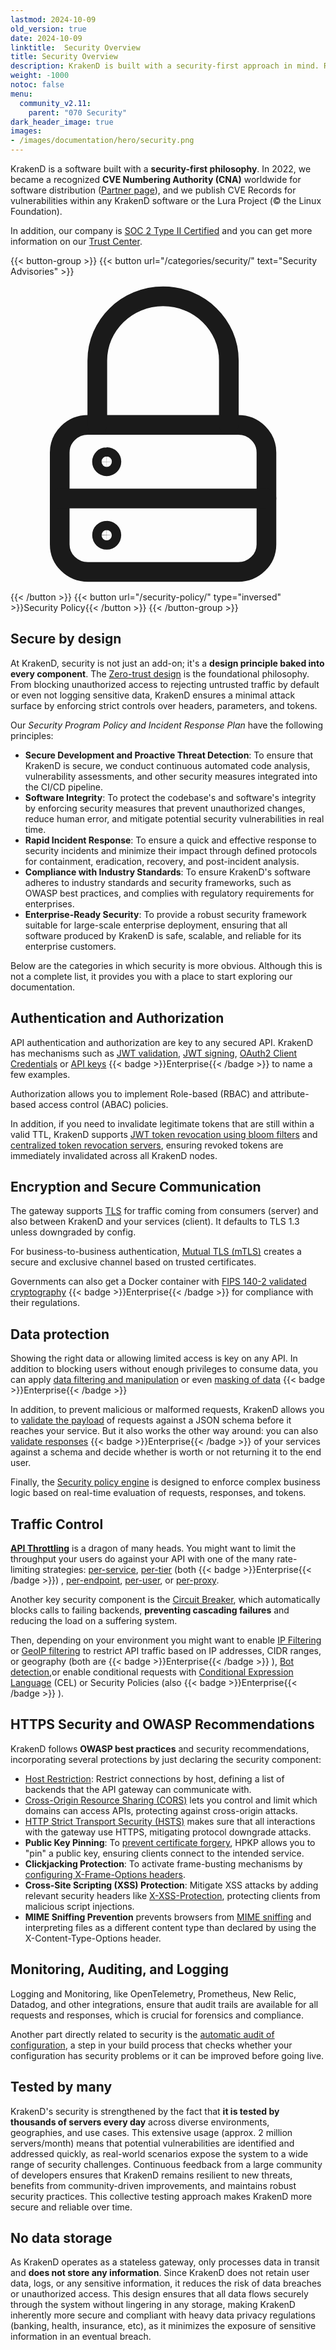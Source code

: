 ```yaml
---
lastmod: 2024-10-09
old_version: true
date: 2024-10-09
linktitle:  Security Overview
title: Security Overview
description: KrakenD is built with a security-first approach in mind. Read about the security features bundled by KrakenD and the principles and design philosophy behind it
weight: -1000
notoc: false
menu:
  community_v2.11:
    parent: "070 Security"
dark_header_image: true
images:
- /images/documentation/hero/security.png
---
```

KrakenD is a software built with a **security-first philosophy**. In 2022, we became a recognized **CVE Numbering Authority (CNA)** worldwide for software distribution ([Partner page](https://www.cve.org/PartnerInformation/ListofPartners/partner/KrakenD)), and we publish CVE Records for vulnerabilities within any KrakenD software or the Lura Project (© the Linux Foundation).

In addition, our company is [SOC 2 Type II Certified](/blog/soc2-certification-announcement/) and you can get more information on our [Trust Center](https://trust.krakend.io/).

{{< button-group >}}
{{< button url="/categories/security/" text="Security Advisories" >}}<svg viewBox="0 0 22 22" xmlns="http://www.w3.org/2000/svg">
  <g stroke="currentColor" fill="none" fill-rule="evenodd">
    <path d="M15.906 10.358h-10.5c-1.087 0-1.968.862-1.968 1.925V18.7c0 1.063.88 1.925 1.968 1.925h10.5c1.088 0 1.969-.862 1.969-1.925v-6.417c0-1.063-.881-1.925-1.969-1.925z" stroke-width="1.375" stroke-linecap="round" stroke-linejoin="round"></path>
    <path d="M6.063 10.358V5.867c0-2.481 2.056-4.492 4.593-4.492s4.594 2.011 4.594 4.492v4.491M3.438 15.492h14.438" stroke-width="1.375" stroke-linecap="round" stroke-linejoin="round"></path>
    <path d="M6.719 13.246a.325.325 0 0 1-.328-.321c0-.177.147-.32.328-.32M6.719 13.246a.325.325 0 0 0 .328-.321.325.325 0 0 0-.328-.32" stroke-width="1.375"></path>
    <path d="M6.719 18.38a.325.325 0 0 1-.328-.322c0-.177.147-.32.328-.32M6.719 18.38a.325.325 0 0 0 .328-.322.325.325 0 0 0-.328-.32" stroke-width="1.369"></path>
  </g>
</svg>
{{< /button >}}
{{< button url="/security-policy/" type="inversed" >}}Security Policy{{< /button >}}
{{< /button-group >}}

## Secure by design
At KrakenD, security is not just an add-on; it's a **design principle baked into every component**. The [Zero-trust design](/docs/v2.11/design/zero-trust/) is the foundational philosophy. From blocking unauthorized access to rejecting untrusted traffic by default or even not logging sensitive data, KrakenD ensures a minimal attack surface by enforcing strict controls over headers, parameters, and tokens.

Our *Security Program Policy and Incident Response Plan* have the following principles:

- **Secure Development and Proactive Threat Detection**: To ensure that KrakenD is secure, we conduct continuous automated code analysis, vulnerability assessments, and other security measures integrated into the CI/CD pipeline.
- **Software Integrity**: To protect the codebase's and software's integrity by enforcing security measures that prevent unauthorized changes, reduce human error, and mitigate potential security vulnerabilities in real time.
- **Rapid Incident Response**: To ensure a quick and effective response to security incidents and minimize their impact through defined protocols for containment, eradication, recovery, and post-incident analysis.
- **Compliance with Industry Standards**: To ensure KrakenD's software adheres to industry standards and security frameworks, such as OWASP best practices, and complies with regulatory requirements for enterprises.
- **Enterprise-Ready Security**: To provide a robust security framework suitable for large-scale enterprise deployment, ensuring that all software produced by KrakenD is safe, scalable, and reliable for its enterprise customers.

Below are the categories in which security is more obvious. Although this is not a complete list, it provides you with a place to start exploring our documentation.

## Authentication and Authorization
API authentication and authorization are key to any secured API. KrakenD has mechanisms such as [JWT validation](/docs/v2.11/authorization/jwt-validation/), [JWT signing](/docs/v2.11/authorization/jwt-signing/), [OAuth2 Client Credentials](/docs/v2.11/authorization/client-credentials/) or [API keys](/docs/enterprise/authentication/api-keys/) {{< badge >}}Enterprise{{< /badge >}} to name a few examples.

Authorization allows you to implement Role-based (RBAC) and attribute-based access control (ABAC) policies.

In addition, if you need to invalidate legitimate tokens that are still within a valid TTL, KrakenD supports [JWT token revocation using bloom filters](/docs/v2.11/authorization/revoking-tokens/) and [centralized token revocation servers](/docs/enterprise/authentication/revoke-server/), ensuring revoked tokens are immediately invalidated across all KrakenD nodes.

## Encryption and Secure Communication
The gateway supports [TLS](/docs/v2.11/service-settings/tls/) for traffic coming from consumers (server) and also between KrakenD and your services (client). It defaults to TLS 1.3 unless downgraded by config.

For business-to-business authentication, [Mutual TLS (mTLS)](/docs/v2.11/authorization/mutual-authentication/) creates a secure and exclusive channel based on trusted certificates.

Governments can also get a Docker container with [FIPS 140-2 validated cryptography](/docs/enterprise/security/fips-140/) {{< badge >}}Enterprise{{< /badge >}} for compliance with their regulations.

## Data protection
Showing the right data or allowing limited access is key on any API. In addition to blocking users without enough privileges to consume data, you can apply [data filtering and manipulation](/docs/enterprise/backends/data-manipulation/) or even [masking of data](/docs/enterprise/endpoints/content-replacer/) {{< badge >}}Enterprise{{< /badge >}}

In addition, to prevent malicious or malformed requests, KrakenD allows you to [validate the payload](/docs/v2.11/endpoints/JSON-schema/) of requests against a JSON schema before it reaches your service. But it also works the other way around: you can also [validate responses](/docs/enterprise/endpoints/response-schema-validator/) {{< badge >}}Enterprise{{< /badge >}} of your services against a schema and decide whether is worth or not returning it to the end user.

Finally, the [Security policy engine](/docs/enterprise/security-policies/) is designed to enforce complex business logic based on real-time evaluation of requests, responses, and tokens.

## Traffic Control
**[API Throttling](/docs/enterprise/throttling/)** is a dragon of many heads. You might want to limit the throughput your users do against your API with one of the many rate-limiting strategies: [per-service](/docs/enterprise/service-settings/service-rate-limit/), [per-tier](/docs/enterprise/service-settings/tiered-rate-limit/) (both {{< badge >}}Enterprise{{< /badge >}})
, [per-endpoint](/docs/v2.11/endpoints/rate-limit/), [per-user](/docs/v2.11/endpoints/rate-limit/#client-rate-limiting-client_max_rate), or [per-proxy](/docs/v2.11/backends/rate-limit/).

Another key security component is the [Circuit Breaker](/docs/v2.11/backends/circuit-breaker/), which automatically blocks calls to failing backends, **preventing cascading failures** and reducing the load on a suffering system.

Then, depending on your environment you might want to enable [IP Filtering](/docs/enterprise/throttling/ipfilter/) or [GeoIP filtering](/docs/enterprise/endpoints/geoip/) to restrict API traffic based on IP addresses, CIDR ranges, or geography (both are {{< badge >}}Enterprise{{< /badge >}}
), [Bot detection](/docs/v2.11/throttling/botdetector/),or enable conditional requests with [Conditional Expression Language](/docs/v2.11/endpoints/common-expression-language-cel/) (CEL) or Security Policies (also {{< badge >}}Enterprise{{< /badge >}}
).

## HTTPS Security and OWASP Recommendations
KrakenD follows **OWASP best practices** and security recommendations, incorporating several protections by just declaring the security component:
- [Host Restriction](/docs/v2.11/service-settings/security/#restrict-connections-by-host): Restrict connections by host, defining a list of backends that the API gateway can communicate with.
- [Cross-Origin Resource Sharing (CORS)](/docs/v2.11/service-settings/cors/) lets you control and limit which domains can access APIs, protecting against cross-origin attacks.
- [HTTP Strict Transport Security (HSTS)](/docs/v2.11/service-settings/security/#http-strict-transport-security-hsts) makes sure that all interactions with the gateway use HTTPS, mitigating protocol downgrade attacks.
- **Public Key Pinning**: To [prevent certificate forgery](/docs/v2.11/service-settings/security/#http-public-key-pinning-hpkp), HPKP allows you to "pin" a public key, ensuring clients connect to the intended service.
- **Clickjacking Protection**: To activate frame-busting mechanisms by [configuring X-Frame-Options headers](/docs/v2.11/service-settings/security/#clickjacking-protection).
- **Cross-Site Scripting (XSS) Protection**: Mitigate XSS attacks by adding relevant security headers like [X-XSS-Protection](/docs/v2.11/service-settings/security/#cross-site-scripting-xss-protection), protecting clients from malicious script injections.
- **MIME Sniffing Prevention** prevents browsers from [MIME sniffing](/docs/v2.11/service-settings/security/#mime-sniffing-prevention) and interpreting files as a different content type than declared by using the X-Content-Type-Options header.

## Monitoring, Auditing, and Logging
Logging and Monitoring, like OpenTelemetry, Prometheus, New Relic, Datadog, and other integrations, ensure that audit trails are available for all requests and responses, which is crucial for forensics and compliance.

Another part directly related to security is the [automatic audit of configuration](/docs/v2.11/configuration/audit/), a step in your build process that checks whether your configuration has security problems or it can be improved before going live.

## Tested by many
KrakenD's security is strengthened by the fact that **it is tested by thousands of servers every day** across diverse environments, geographies, and use cases. This extensive usage (approx. 2 million servers/month) means that potential vulnerabilities are identified and addressed quickly, as real-world scenarios expose the system to a wide range of security challenges. Continuous feedback from a large community of developers ensures that KrakenD remains resilient to new threats, benefits from community-driven improvements, and maintains robust security practices. This collective testing approach makes KrakenD more secure and reliable over time.

## No data storage
As KrakenD operates as a stateless gateway, only processes data in transit and **does not store any information**. Since KrakenD does not retain user data, logs, or any sensitive information, it reduces the risk of data breaches or unauthorized access. This design ensures that all data flows securely through the system without lingering in any storage, making KrakenD inherently more secure and compliant with heavy data privacy regulations (banking, health, insurance, etc), as it minimizes the exposure of sensitive information in an eventual breach.

